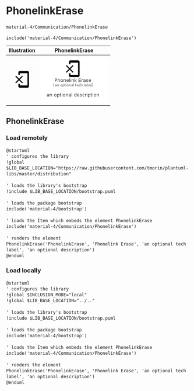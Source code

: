# PhonelinkErase


```text
material-4/Communication/PhonelinkErase
```

```text
include('material-4/Communication/PhonelinkErase')
```



| Illustration | PhonelinkErase |
| :---: | :---: |
| ![illustration for Illustration](../../material-4/Communication/PhonelinkErase.png) | ![illustration for PhonelinkErase](../../material-4/Communication/PhonelinkErase.Local.png) |




## PhonelinkErase

### Load remotely
```plantuml
@startuml
' configures the library
!global $LIB_BASE_LOCATION="https://raw.githubusercontent.com/tmorin/plantuml-libs/master/distribution"

' loads the library's bootstrap
!include $LIB_BASE_LOCATION/bootstrap.puml

' loads the package bootstrap
include('material-4/bootstrap')

' loads the Item which embeds the element PhonelinkErase
include('material-4/Communication/PhonelinkErase')

' renders the element
PhonelinkErase('PhonelinkErase', 'Phonelink Erase', 'an optional tech label', 'an optional description')
@enduml
```

### Load locally
```plantuml
@startuml
' configures the library
!global $INCLUSION_MODE="local"
!global $LIB_BASE_LOCATION="../.."

' loads the library's bootstrap
!include $LIB_BASE_LOCATION/bootstrap.puml

' loads the package bootstrap
include('material-4/bootstrap')

' loads the Item which embeds the element PhonelinkErase
include('material-4/Communication/PhonelinkErase')

' renders the element
PhonelinkErase('PhonelinkErase', 'Phonelink Erase', 'an optional tech label', 'an optional description')
@enduml
```

